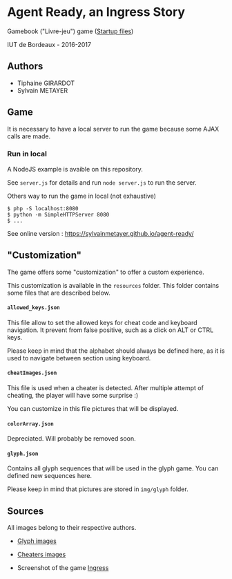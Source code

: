 # Agent Ready, an Ingress Story

Gamebook ("Livre-jeu") game ([Startup files](http://deepnight.net/iut/))

IUT de Bordeaux - 2016-2017

## Authors

- Tiphaine GIRARDOT
- Sylvain METAYER

## Game

It is necessary to have a local server to run the game because some AJAX calls are made.

### Run in local

A NodeJS example is avaible on this repository. 

See `server.js` for details and run `node server.js` to run the server.

Others way to run the game in local (not exhaustive)

```console
$ php -S localhost:8080
$ python -m SimpleHTTPServer 8080
$ ...
```

See online version : https://sylvainmetayer.github.io/agent-ready/

## "Customization"

The game offers some "customization" to offer a custom experience.

This customization is available in the `resources` folder. This folder contains some files that are described below.

#### `allowed_keys.json`

This file allow to set the allowed keys for cheat code and keyboard navigation. It prevent from false positive, such as a click on ALT or CTRL keys.
 
Please keep in mind that the alphabet should always be defined here, as it is used to navigate between section using keyboard.
 
#### `cheatImages.json`

This file is used when a cheater is detected. After  multiple attempt of cheating, the player will have some surprise :)

You can customize in this file pictures that will be displayed.

#### `colorArray.json`

Depreciated. Will probably be removed soon.

#### `glyph.json`

Contains all glyph sequences that will be used in the glyph game. You can defined new sequences here.

Please keep in mind that pictures are stored in `img/glyph` folder.

## Sources

All images belong to their respective authors.

- [Glyph images](http://ingress.wikia.com/wiki/Glyphs)

- [Cheaters images](https://imgflip.com/memegenerator)

- Screenshot of the game [Ingress](https://ingress.com)